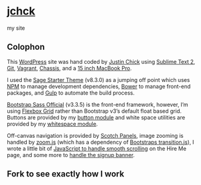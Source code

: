 # [jchck](http://justinchick.com)
my site

## Colophon

This [WordPress](http://wordpress.org) site was hand coded by [Justin Chick](http://justinchick.com) using [Sublime Text 2](http://www.sublimetext.com/2), [Git](http://git-scm.com/), [Vagrant](https://www.vagrantup.com/), [Chassis](http://chassis.io/), and a [15 inch MacBook Pro](https://support.apple.com/kb/SP704?locale=en_US).

I used the [Sage Starter Theme](https://github.com/roots/sage) (v8.3.0) as a jumping off point which uses [NPM](https://www.npmjs.com/) to manage development dependencies, [Bower](http://bower.io) to manage front-end packages, and [Gulp](http://gulpjs.com/) to automate the build process.

[Bootstrap Sass Official](https://github.com/twbs/bootstrap-sass) (v3.3.5) is the front-end framework, however, I’m using [Flexbox Grid](https://github.com/kristoferjoseph/flexboxgrid) rather than Bootstrap v3’s default float based grid. Buttons are provided by my [button module](https://github.com/jchck/jchck-btn) and white space utilities are provided by my [whitespace module](https://github.com/jchck/jchck-spacing).

Off-canvas navigation is provided by [Scotch Panels](https://github.com/scotch-io/scotch-panels), image zooming is handled by [zoom.js](https://github.com/fat/zoom.js) (which has a dependency of [Bootstraps transition.js](https://github.com/twbs/bootstrap/blob/master/js/transition.js)), I wrote a little bit of [JavaScript to handle smooth scrolling](https://github.com/jchck/jchck_/blob/master/assets/scripts/main.js#L81-L92) on the Hire Me page, and some more to [handle the signup banner](https://github.com/jchck/jchck_/blob/master/assets/scripts/main.js#L55-L63).

## Fork to see exactly how I work
